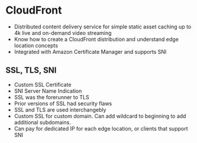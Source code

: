 # CloudFront #
- Distributed content delivery service for simple static asset caching up to 4k live and on-demand video streaming
- Know how to create a CloudFront distribution and understand edge location concepts
- Integrated with Amazon Certificate Manager and supports SNI

## SSL, TLS, SNI ##

- Custom SSL Certificate
- SNI Server Name Indication
- SSL was the forerunner to TLS
- Prior versions of SSL had security flaws
- SSL and TLS are used interchangebly
- Custom SSL for custom domain.  Can add wildcard to beginning to add additional subdomains.
- Can pay for dedicated IP for each edge location, or clients that support SNI

